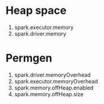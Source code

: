 
# Heap space

1. spark.executor.memory
2. spark.driver.memory

# Permgen

1. spark.driver.memoryOverhead
2. spark.executor.memoryOverhead
3. spark.memory.offHeap.enabled
4. spark.memory.offHeap.size



